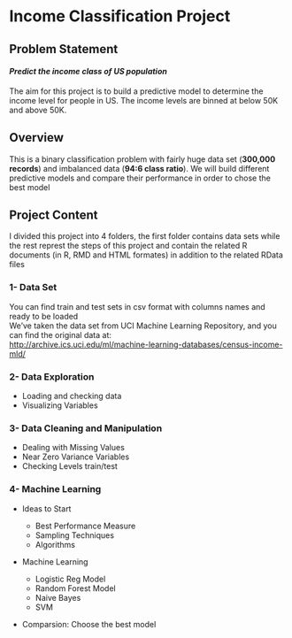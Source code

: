# Income Classification Project

## Problem Statement 
#### *Predict the income class of US population*
The aim for this project is to build a predictive model to determine the income level for people in US. The income levels are binned at below 50K and above 50K.

## Overview
This is a binary classification problem with fairly huge data set (**300,000 records**) and imbalanced data (**94:6 class ratio**).
We will build different predictive models and compare their performance in order to chose the best model 

## Project Content
I divided this project into 4 folders, the first folder contains data sets while the rest represt the steps of this project and contain the related R documents (in R, RMD and HTML formates) in addition 
to the related RData files

### 1- Data Set
You can find train and test sets in csv format with columns names and ready to be loaded  
We’ve taken the data set from UCI Machine Learning Repository, and you can find the original data at:  
http://archive.ics.uci.edu/ml/machine-learning-databases/census-income-mld/

### 2- Data Exploration
* Loading and checking data 
* Visualizing Variables

### 3- Data Cleaning and Manipulation 
* Dealing with Missing Values
* Near Zero Variance Variables
* Checking Levels train/test

### 4- Machine Learning

* Ideas to Start
  + Best Performance Measure
  + Sampling Techniques
  + Algorithms

* Machine Learning
  + Logistic Reg Model
  + Random Forest Model
  + Naive Bayes
  + SVM

* Comparsion: Choose the best model

